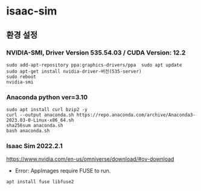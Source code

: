 # isaac-sim

## 환경 설정

### NVIDIA-SMI, Driver Version 535.54.03 / CUDA Version: 12.2

```
sudo add-apt-repository ppa:graphics-drivers/ppa  sudo apt update  
sudo apt-get install nvidia-driver-버전(535-server)  
sudo reboot  
nvidia-smi  
```

### Anaconda python ver=3.10

```
sudo apt install curl bzip2 -y  
curl --output anaconda.sh https://repo.anaconda.com/archive/Anaconda3-2023.03-0-Linux-x86_64.sh  
sha256sum anaconda.sh  
bash anaconda.sh  
```

### Isaac Sim 2022.2.1
<https://www.nvidia.com/en-us/omniverse/download/#ov-download>

- Error: AppImages require FUSE to run.
```
apt install fuse libfuse2
```

